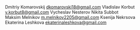 Dmitriy Komarovskij dkomarovski18@gmail.com
Vladislav Korbut   v.korbut8@gmail.com
Vycheslav Nesterov
Nikita Subbot   
Maksim Melnikov     m.melnikov2205@gmail.com
Ksenija Nekrsova     
Ekaterina Leshkova      ekaterinaleshkova@gmail.com
